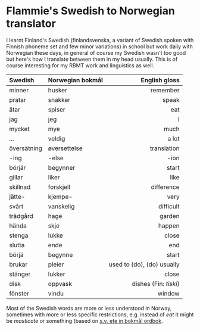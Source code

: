 # Flammie's Swedish to Norwegian translator

I learnt Finland's Swedish (finlandsvenska, a variant of Swedish spoken with
Finnish phoneme set and few minor variations) in school but work daily with
Norwegian these days, in general of course my Swedish wasn't too good but here's
how I translate between them in my head usually. This is of course interesting
for my RBMT work and linguistics as well.

| Swedish | Norwegian bokmål | English gloss |
| :------ | :--------------- | ------------: |
| minner | husker | remember |
| pratar | snakker | speak |
| ätar | spiser | eat |
| jag | jeg | I |
| mycket | mye | much |
| ... | veldig | a lot |
| översätning | øversettelse | translation |
| -ing | -else | -ion |
| börjär | begynner | start |
| gillar | liker | like |
| skillnad | forskjell | difference |
| jätte- | kjempe- | very |
| svårt | vanskelig | difficult |
| trädgård | hage | garden |
| hända | skje | happen |
| stenga | lukke | close |
| slutta | ende | end |
| börjä | begynne | start |
| brukar | pleier | used to (do), (do) usually |
| stänger | lukker | close |
| disk | oppvask | dishes (Fin: *tiski*) |
| fönster | vindu | window |

Most of the Swedish words are more or less understood in Norway, sometimes with
more or less specific restrictions, e.g. instead of *eat* it might be
*masticate* or something (based on [s.v. ete in bokmål
ordbok](https://ordbok.uib.no/perl/ordbok.cgi?OPP=ete&bokmaal=+&ordbok=bokmaal).

